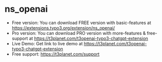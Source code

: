 # ns_openai

- Free version: You can download FREE version with basic-features at https://extensions.typo3.org/extension/ns_openai/
- Pro version: You can download PRO version with more-features & free-support at https://t3planet.com/t3openai-typo3-chatgpt-extension
- Live Demo: Get link to live demo at https://t3planet.com/t3openai-typo3-chatgpt-extension
- Free support: https://t3planet.com/support
